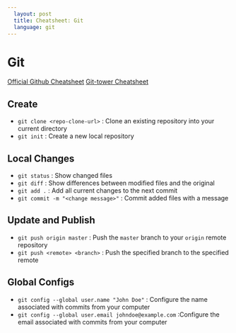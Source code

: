 ```yaml
---
  layout: post
  title: Cheatsheet: Git
  language: git
---
```


# Git

[Official Github Cheatsheet](https://training.github.com/kit/downloads/github-git-cheat-sheet.pdf)
[Git-tower Cheatsheet](http://www.git-tower.com/blog/git-cheat-sheet/)

## Create
+ `git clone <repo-clone-url>` : Clone an existing repository into your current directory
+ `git init` : Create a new local repository

## Local Changes
+ `git status` : Show changed files
+ `git diff` : Show differences between modified files and the original
+ `git add .` : Add all current changes to the next commit
+ `git commit -m "<change message>"` : Commit added files with a message

## Update and Publish
+ `git push origin master` : Push the `master` branch to your `origin` remote repository
+ `git push <remote> <branch>` : Push the specified branch to the specified remote

## Global Configs
+ `git config --global user.name "John Doe"` : Configure the name associated with commits from your computer
+ `git config --global user.email johndoe@example.com` :Configure the email associated with commits from your computer
